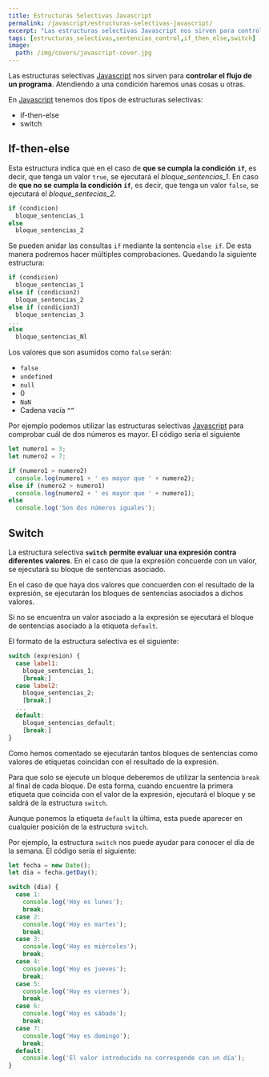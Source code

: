 ```yaml
---
title: Estructuras Selectivas Javascript
permalink: /javascript/estructuras-selectivas-javascript/
excerpt: "Las estructuras selectivas Javascript nos sirven para controlar el flujo de un programa y tenemos dos: if-then-else y switch."
tags: [estructuras_selectivas,sentencias_control,if_then_else,switch]
image:
  path: /img/covers/javascript-cover.jpg
---
```


Las estructuras selectivas [Javascript](https://www.manualweb.net/javascript/) nos sirven para **controlar el flujo de un programa**. Atendiendo a una condición haremos unas cosas u otras.


En [Javascript](https://www.manualweb.net/javascript/) tenemos dos tipos de estructuras selectivas:

- if-then-else
- switch

## If-then-else


Esta estructura indica que en el caso de **que se cumpla la condición** **`if`**, es decir, que tenga un valor `true`, se ejecutará el _bloque_sentencias_1_. En caso de **que no se cumpla la condición** **`if`**, es decir, que tenga un valor `false`, se ejecutará el _bloque_sentecias_2_.


```javascript
if (condicion)
  bloque_sentencias_1
else
  bloque_sentencias_2
```


Se pueden anidar las consultas `if` mediante la sentencia `else if`. De esta manera podremos hacer múltiples comprobaciones. Quedando la siguiente estructura:


```javascript
if (condicion)
  bloque_sentencias_1
else if (condicion2)
  bloque_sentencias_2
else if (condicion3)
  bloque_sentencias_3
...
else
  bloque_sentencias_Nl
```


Los valores que son asumidos como `false` serán:

- `false`
- `undefined`
- `null`
- 0
- `NaN`
- Cadena vacía `“”`

Por ejemplo podemos utilizar las estructuras selectivas [Javascript](https://www.manualweb.net/javascript/) para comprobar cuál de dos números es mayor. El código sería el siguiente


```javascript
let numero1 = 3;
let numero2 = 7;

if (numero1 > numero2)
  console.log(numero1 + ' es mayor que ' + numero2);
else if (numero2 > numero1)
  console.log(numero2 + ' es mayor que ' + numero1);
else
  console.log('Son dos números iguales');
```


## Switch


La estructura selectiva **`switch`** **permite evaluar una expresión contra diferentes valores**. En el caso de que la expresión concuerde con un valor, se ejecutará su bloque de sentencias asociado.


En el caso de que haya dos valores que concuerden con el resultado de la expresión, se ejecutarán los bloques de sentencias asociados a dichos valores.


Si no se encuentra un valor asociado a la expresión se ejecutará el bloque de sentencias asociado a la etiqueta `default`.


El formato de la estructura selectiva  es el siguiente:


```javascript
switch (expresion) {
  case label1:
    bloque_sentencias_1;
    [break;]
  case label2:
    bloque_sentencias_2;
    [break;]
  ...
  default:
    bloque_sentencias_default;
    [break;]
}
```


Como hemos comentado se ejecutarán tantos bloques de sentencias como valores de etiquetas coincidan con el resultado de la expresión.


Para que solo se ejecute un bloque deberemos de utilizar la sentencia `break` al final de cada bloque. De esta forma, cuando encuentre la primera etiqueta que coincida con el valor de la expresión, ejecutará el bloque y se saldrá de la estructura `switch`.


Aunque ponemos la etiqueta `default` la última, esta puede aparecer en cualquier posición de la estructura `switch`.


Por ejemplo, la estructura `switch` nos puede ayudar para conocer el día de la semana. El código sería el siguiente:


```javascript
let fecha = new Date();
let dia = fecha.getDay();

switch (dia) {
  case 1:
    console.log('Hoy es lunes');
    break;
  case 2:
    console.log('Hoy es martes');
    break;
  case 3:
    console.log('Hoy es miércoles');
    break;
  case 4:
    console.log('Hoy es jueves');
    break;
  case 5:
    console.log('Hoy es viernes');
    break;
  case 6:
    console.log('Hoy es sábado');
    break;
  case 7:
    console.log('Hoy es domingo');
    break;
  default:
    console.log('El valor introducido no corresponde con un día');
}
```

